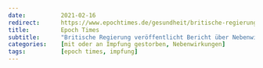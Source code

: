 ```yaml
---
date:          2021-02-16
redirect:      https://www.epochtimes.de/gesundheit/britische-regierung-veroeffentlicht-bericht-ueber-nebenwirkungen-der-corona-impfstoffe-a3448691.html
title:         Epoch Times
subtitle:      "Britische Regierung veröffentlicht Bericht über Nebenwirkungen der Corona-Impfstoffe"
categories:    [mit oder an Impfung gestorben, Nebenwirkungen]
tags:          [epoch times, impfung]
---
```


